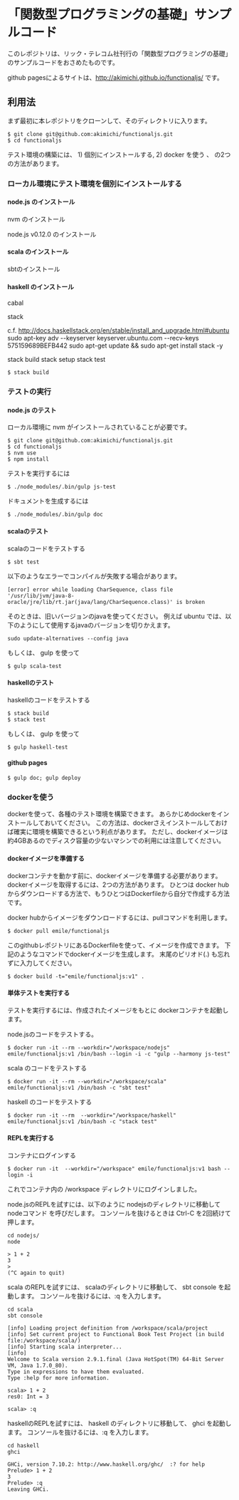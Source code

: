 # 「関数型プログラミングの基礎」サンプルコード

このレポジトリは、リック・テレコム社刊行の「関数型プログラミングの基礎」のサンプルコードをおさめたものです。

github pagesによるサイトは、http://akimichi.github.io/functionaljs/ です。

## 利用法 

まず最初に本レポジトリをクローンして、そのディレクトリに入ります。

~~~
$ git clone git@github.com:akimichi/functionaljs.git
$ cd functionaljs
~~~

テスト環境の構築には、 1) 個別にインストールする, 2) docker を使う 、 の2つの方法があります。

### ローカル環境にテスト環境を個別にインストールする

#### node.js のインストール

nvm のインストール

node.js v0.12.0 のインストール

#### scala のインストール

sbtのインストール

#### haskell のインストール

cabal

stack

c.f. http://docs.haskellstack.org/en/stable/install_and_upgrade.html#ubuntu
sudo apt-key adv --keyserver keyserver.ubuntu.com --recv-keys 575159689BEFB442
sudo apt-get update && sudo apt-get install stack -y

stack build
stack setup
stack test

~~~
$ stack build
~~~

### テストの実行 

#### node.js のテスト

ローカル環境に nvm がインストールされていることが必要です。

~~~
$ git clone git@github.com:akimichi/functionaljs.git
$ cd functionaljs
$ nvm use
$ npm install
~~~

テストを実行するには

~~~
$ ./node_modules/.bin/gulp js-test
~~~

ドキュメントを生成するには

~~~
$ ./node_modules/.bin/gulp doc
~~~

#### scalaのテスト

scalaのコードをテストする

~~~
$ sbt test
~~~

以下のようなエラーでコンパイルが失敗する場合があります。

~~~
[error] error while loading CharSequence, class file '/usr/lib/jvm/java-8-oracle/jre/lib/rt.jar(java/lang/CharSequence.class)' is broken
~~~

そのときは、旧いバージョンのjavaを使ってください。
例えば ubuntu では、以下のようにして使用するjavaのバージョンを切りかえます。

~~~
sudo update-alternatives --config java
~~~


もしくは、 gulp を使って

~~~
$ gulp scala-test
~~~

#### haskellのテスト

haskellのコードをテストする

~~~
$ stack build
$ stack test
~~~

もしくは、 gulp を使って

~~~
$ gulp haskell-test
~~~


#### github pages

~~~
$ gulp doc; gulp deploy
~~~

### dockerを使う

dockerを使って、各種のテスト環境を構築できます。
あらかじめdockerをインストールしておいてください。
この方法は、dockerさえインストールしておけば確実に環境を構築できるという利点があります。
ただし、dockerイメージは約4GBあるのでディスク容量の少ないマシンでの利用には注意してください。


#### dockerイメージを準備する

dockerコンテナを動かす前に、dockerイメージを準備する必要があります。
dockerイメージを取得するには、2つの方法があります。
ひとつは docker hub からダウンロードする方法で、もうひとつはDockerfileから自分で作成する方法です。

docker hubからイメージをダウンロードするには、pullコマンドを利用します。

~~~
$ docker pull emile/functionaljs
~~~


このgithubレポジトリにあるDockerfileを使って、イメージを作成できます。
下記のようなコマンドでdockerイメージを生成します。
末尾のピリオド(.) も忘れずに入力してください。

~~~
$ docker build -t="emile/functionaljs:v1" .
~~~

#### 単体テストを実行する

テストを実行するには、作成されたイメージをもとに dockerコンテナを起動します。

node.jsのコードをテストする。

~~~
$ docker run -it --rm --workdir="/workspace/nodejs" emile/functionaljs:v1 /bin/bash --login -i -c "gulp --harmony js-test"
~~~

scala のコードをテストする

~~~
$ docker run -it --rm --workdir="/workspace/scala" emile/functionaljs:v1 /bin/bash -c "sbt test"
~~~

haskell のコードをテストする

~~~
$ docker run -it --rm  --workdir="/workspace/haskell" emile/functionaljs:v1 /bin/bash -c "stack test"
~~~

#### REPLを実行する 

コンテナにログインする

~~~
$ docker run -it  --workdir="/workspace" emile/functionaljs:v1 bash --login -i
~~~

これでコンテナ内の /workspace ディレクトリにログインしました。

node.jsのREPLを試すには、以下のように nodejsのディレクトリに移動して nodeコマンド を呼びだします。
コンソールを抜けるときは Ctrl-C を2回続けて押します。

~~~
cd nodejs/
node

> 1 + 2
3
> 
(^C again to quit)
~~~

scala のREPLを試すには、 scalaのディレクトリに移動して、 sbt console を起動します。
コンソールを抜けるには、:q を入力します。

~~~
cd scala
sbt console

[info] Loading project definition from /workspace/scala/project
[info] Set current project to Functional Book Test Project (in build file:/workspace/scala/)
[info] Starting scala interpreter...
[info] 
Welcome to Scala version 2.9.1.final (Java HotSpot(TM) 64-Bit Server VM, Java 1.7.0_80).
Type in expressions to have them evaluated.
Type :help for more information.

scala> 1 + 2
res0: Int = 3

scala> :q
~~~

haskellのREPLを試すには、 haskell のディレクトリに移動して、 ghci を起動します。
コンソールを抜けるには、:q を入力します。

~~~
cd haskell
ghci

GHCi, version 7.10.2: http://www.haskell.org/ghc/  :? for help
Prelude> 1 + 2
3
Prelude> :q
Leaving GHCi.
~~~



